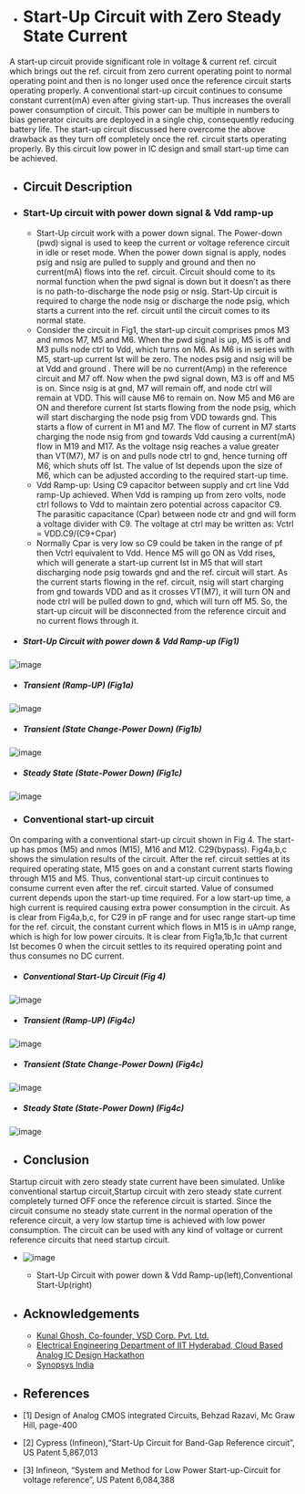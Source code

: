 
- # Start-Up Circuit with Zero Steady State Current
A start-up circuit provide significant role in voltage &amp; current ref. circuit which brings out the ref. circuit from zero current operating point to normal operating point and then is no longer used once the reference circuit starts operating properly. A conventional start-up circuit continues to consume constant current(mA) even after giving start-up. Thus increases the overall power consumption of circuit. This power can be multiple in numbers to bias generator circuits are deployed in a single chip, consequently reducing battery life. The start-up circuit discussed here overcome the above drawback as they turn off completely once the ref. circuit starts operating properly. By this circuit low power in IC design and small start-up time can be achieved.

- ## Circuit Description
- ### Start-Up circuit with power down signal & Vdd ramp-up
  - Start-Up circuit work with a power down signal. The Power-down (pwd) signal is used to keep the current or voltage reference circuit in idle or reset mode. When the power down signal is apply, nodes psig and nsig are pulled to supply and ground and then no current(mA) flows into the ref. circuit. Circuit should come to its normal function when the pwd signal is down but it doesn’t as there is no path-to-discharge the node psig or nsig. Start-Up circuit is required to charge the node nsig or discharge the node psig, which starts a current into the ref. circuit until the circuit comes to its normal state.
  - Consider the circuit in Fig1, the start-up circuit comprises pmos M3 and nmos M7, M5 and M6. When the pwd signal is up, M5 is off and M3 pulls node ctrl to Vdd, which turns on     M6. As M6 is in series with M5, start-up current Ist will be zero. The nodes psig and nsig will be at Vdd and ground . There will be no current(Amp) in the reference circuit and M7 off. Now when the pwd signal down, M3 is off and M5 is on. Since nsig is at gnd, M7 will remain off, and node ctrl will remain at VDD. This will cause M6 to remain on. Now   M5 and M6 are ON and therefore current Ist starts flowing from the node psig, which will start discharging the node psig from VDD towards gnd. This starts a flow of current in M1 and M7. The flow of current in M7 starts charging the node nsig from gnd towards Vdd causing a current(mA) flow in M19 and M17. As the voltage nsig reaches a value greater than VT(M7), M7 is on and pulls node ctrl to gnd, hence turning off M6, which shuts off Ist. The value of Ist depends upon the size of M6, which can be adjusted according to the   required start-up time.
  - Vdd Ramp-up: Using C9 capacitor between supply and crt line Vdd ramp-Up achieved. When Vdd is ramping up from zero volts, node ctrl follows to Vdd to maintain zero potential across capacitor C9. The parasitic capacitance (Cpar) between node ctr and gnd will form a voltage divider with C9. The voltage at ctrl may be written as:
Vctrl = VDD.C9/(C9+Cpar)
  - Normally Cpar is very low so C9 could be taken in the range of pf then Vctrl equivalent to Vdd. Hence M5 will go ON as Vdd rises, which will generate a start-up current Ist in M5 that will start discharging node psig towards gnd and the ref. circuit will start. As the current starts flowing in the ref. circuit, nsig will start charging from gnd towards VDD and as it crosses VT(M7), it will turn ON and node ctrl will be pulled down to gnd, which will turn off M5. So, the start-up circuit will be disconnected from the reference circuit and no current flows through it.
- ##### Start-Up Circuit with power down & Vdd Ramp-up (Fig1)
![image](https://user-images.githubusercontent.com/81389879/155842296-f0b8bdfb-f49c-4c77-863b-9d83e199e1cf.png)
- ##### Transient (Ramp-UP) (Fig1a)
![image](https://user-images.githubusercontent.com/81389879/155844351-72d6f918-e667-43c5-9ab5-8d8e945356f4.png)
- ##### Transient (State Change-Power Down) (Fig1b)
![image](https://user-images.githubusercontent.com/81389879/155845588-a32219ae-7dd8-462d-bacf-62c0cb757215.png)
- ##### Steady State (State-Power Down) (Fig1c)
![image](https://user-images.githubusercontent.com/81389879/155845609-5c3c1192-097c-4759-baa3-c8a6865b359b.png)





- ### Conventional start-up circuit
On comparing with a conventional start-up circuit shown in Fig 4. The start-up has pmos (M5) and nmos (M15), M16 and M12. C29(bypass). Fig4a,b,c shows the simulation results of the circuit. After the ref. circuit settles at its required operating state, M15 goes on and a constant current starts flowing through M15 and M5. Thus, conventional start-up circuit continues to consume current even after the ref. circuit started. Value of consumed current depends upon the start-up time required. For a low start-up time, a high current is required causing extra power consumption in the circuit. As is clear from Fig4a,b,c, for C29 in pF range and for usec range start-up time for the ref. circuit, the constant current which flows in M15 is in uAmp range, which is high for low power circuits. It is clear from Fig1a,1b,1c that current Ist becomes 0 when the circuit settles to its required operating point and thus consumes no DC current.
- ##### Conventional Start-Up Circuit (Fig 4)
![image](https://user-images.githubusercontent.com/81389879/155843042-19885f98-005e-40c3-a2f5-63b521e32886.png)
- ##### Transient (Ramp-UP) (Fig4c)
![image](https://user-images.githubusercontent.com/81389879/155845648-0adb21e1-ea40-49e6-8392-7cd28223ac65.png)
- ##### Transient (State Change-Power Down) (Fig4c)
![image](https://user-images.githubusercontent.com/81389879/155845665-841b6693-aee4-4cb3-b3eb-5838820416b6.png)
- ##### Steady State (State-Power Down) (Fig4c)
![image](https://user-images.githubusercontent.com/81389879/155845704-557510ea-b1de-4496-adcd-a9531c584793.png)

- ## Conclusion
Startup circuit with zero steady state current have been simulated. Unlike conventional startup circuit,Startup circuit with zero steady state current completely turned OFF once the reference circuit is started. Since the circuit consume no steady state current in the normal operation of the reference circuit, a very low startup time is achieved with low power consumption. The circuit can be used with any kind of voltage or current reference circuits that need startup circuit.

- ![image](https://user-images.githubusercontent.com/81389879/155874018-fed073f8-7c6f-4229-82b5-b562ac791406.png)
  - Start-Up Circuit with power down & Vdd Ramp-up(left),Conventional Start-Up(right)

- ## Acknowledgements
  - [Kunal Ghosh, Co-founder, VSD Corp. Pvt. Ltd.](https://www.vlsisystemdesign.com/)
  - [Electrical Engineering Department of IIT Hyderabad, Cloud Based Analog IC Design Hackathon](https://www.iith.ac.in/events/2022/02/15/Cloud-Based-Analog-IC-Design-Hackathon/)
  - [Synopsys India](https://www.synopsys.com/)

- ## References
 - [1] Design of Analog CMOS integrated Circuits, Behzad Razavi, Mc Graw Hill, page-400
 - [2] Cypress (Infineon),“Start-Up Circuit for Band-Gap Reference circuit”, US Patent 5,867,013
 - [3] Infineon, “System and Method for Low Power Start-up-Circuit for voltage reference”, US Patent 6,084,388

